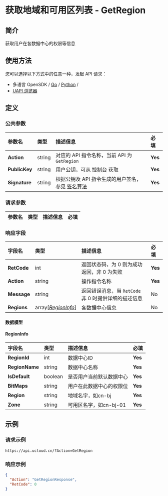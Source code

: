 # 获取地域和可用区列表 - GetRegion

## 简介

获取用户在各数据中心的权限等信息






## 使用方法

您可以选择以下方式中的任意一种，发起 API 请求：
- 多语言 OpenSDK / [Go](https://github.com/ucloud/ucloud-sdk-go) / [Python](https://github.com/ucloud/ucloud-sdk-python3) /
- [UAPI 浏览器](https://console.ucloud.cn/uapi/detail?id=GetRegion)


## 定义

### 公共参数

| 参数名 | 类型 | 描述信息 | 必填 |
|:---|:---|:---|:---|
| **Action**     | string  | 对应的 API 指令名称，当前 API 为 `GetRegion`                        | **Yes** |
| **PublicKey**  | string  | 用户公钥，可从 [控制台](https://console.ucloud.cn/uapi/apikey) 获取                                             | **Yes** |
| **Signature**  | string  | 根据公钥及 API 指令生成的用户签名，参见 [签名算法](api/summary/signature.md)  | **Yes** |

### 请求参数

| 参数名 | 类型 | 描述信息 | 必填 |
|:---|:---|:---|:---|

### 响应字段

| 字段名 | 类型 | 描述信息 | 必填 |
|:---|:---|:---|:---|
| **RetCode** | int | 返回状态码，为 0 则为成功返回，非 0 为失败 |**Yes**|
| **Action** | string | 操作指令名称 |**Yes**|
| **Message** | string | 返回错误消息，当 `RetCode` 非 0 时提供详细的描述信息 |No|
| **Regions** | array[[*RegionInfo*](#RegionInfo)] | 各数据中心信息 |No|

#### 数据模型


#### RegionInfo

| 字段名 | 类型 | 描述信息 | 必填 |
|:---|:---|:---|:---|
| **RegionId** | int | 数据中心ID |**Yes**|
| **RegionName** | string | 数据中心名称 |**Yes**|
| **IsDefault** | boolean | 是否用户当前默认数据中心 |**Yes**|
| **BitMaps** | string | 用户在此数据中心的权限位 |**Yes**|
| **Region** | string | 地域名字，如cn-bj |**Yes**|
| **Zone** | string | 可用区名字，如cn-bj-01 |**Yes**|

## 示例

### 请求示例
    
```
https://api.ucloud.cn/?Action=GetRegion
```

### 响应示例
    
```json
{
  "Action": "GetRegionResponse",
  "RetCode": 0
}
```






